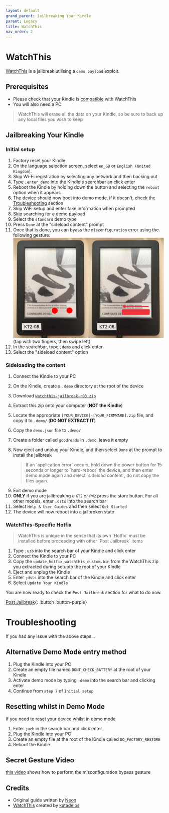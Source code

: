 ```yaml
---
layout: default
grand_parent: Jailbreaking Your Kindle
parent: Legacy
title: WatchThis
nav_order: 2
---
```


# WatchThis
[WatchThis](https://www.mobileread.com/forums/showthread.php?t=346037) is a jailbreak utilising a `demo payload` exploit.

## Prerequisites
- Please check that your Kindle is [compatible](../kindle-models.html) with WatchThis
- You will also need a PC

<blockquote class="warning">
WatchThis will erase all the data on your Kindle, so be sure to back up any local files you wish to keep
</blockquote>

## Jailbreaking Your Kindle
### Initial setup
1. Factory reset your Kindle
2. On the language selection screen, select `en_GB` or `English (United Kingdom`).
3. Skip Wi-Fi registration by selecting any network and then backing out
4. Type `;enter_demo` into the Kindle's searchbar an click enter
5. Reboot the Kindle by holding down the button and selecting the `reboot` option when it appears
6. The device should now boot into demo mode, if it doesn't, check the [Troubleshooting](#troubleshooting) section
7. Skip WiFi setup and enter fake information when prompted
8. Skip searching for a demo payload
9. Select the `standard` demo type
10. Press `Done` at the "sideload content" prompt
11. Once that is done, you can byass the `misconfiguration` error using the following gesture:
![gesture](./WatchThis-Gesture.png)
(tap with two fingers, then swipe left)
12. In the searchbar, type `;demo` and click enter
13. Select the "sideload content" option

### Sideloading the content
1. Connect the Kindle to your PC
2. On the Kindle, create a `.demo` directory at the root of the device
3. Download [`watchthis-jailbreak-r03.zip`](https://mega.nz/file/2ahlQKZS#jXyYLEp9rvRQCOzv7LNYBF-9fOfPhpigaLZMHZkN7fg)
4. Extract this zip onto your computer (**NOT the Kindle**)
5. Locate the appropriate `[YOUR_DEVICE]-[YOUR_FIRMWARE].zip` file, and copy it to `.demo/` (**DO NOT EXTRACT IT**)
6. Copy the `demo.json` file to `.demo/`
7. Create a folder called `goodreads` in `.demo`, leave it empty
8. Now eject and unplug your Kindle, and then select `Done` at the prompt to install the jailbreak

    <blockquote class="warning">
    If an `application error` occurs, hold down the power button for 15 seconds or longer to `hard-reboot` the device, and then enter demo mode again and select `sideload content`, do not copy the files again.
</blockquote>

9. Exit demo mode
10. **ONLY** if you are jailbreaking a `KT2` or `PW2` press the store button. For all other models, enter `;dsts` into the search bar
11. Select `Help & User Guides` and then select `Get Started`
12. The device will now reboot into a jailbroken state

### WatchThis-Specific Hotfix

<blockquote class="note">
WatchThis is unique in the sense that its own `Hotfix` must be installed before proceeding with other `Post Jailbreak` items
</blockquote>

1. Type `;uzb` into the search bar of your Kindle and click enter
2. Connect the Kindle to your PC
3. Copy the `update_hotfix_watchthis_custom.bin` from the WatchThis zip you extracted during setupto the root of your Kindle
4. Eject and unplug the Kindle
5. Enter `;dsts` into the search bar of the Kindle and click enter
6. Select `Update Your Kindle`

You are now ready to check the `Post Jailbreak` section for what to do now.

[Post Jailbreak](../../post-jailbreak/){: .button .button-purple}

# Troubleshooting
If you had any issue with the above steps...

## Alternative Demo Mode entry method
1. Plug the Kindle into your PC
2. Create an empty file named `DONT_CHECK_BATTERY` at the root of your Kindle
3. Activate demo mode by typing `;demo` into the search bar and clicking enter
4. Continue from `step 7` of `Initial setup`

## Resetting whilst in Demo Mode
If you need to reset your device whilst in demo mode
1. Enter `;uzb` in the search bar and click enter
2. Plug the Kindle into your PC
3. Create an empty file at the root of the Kindle called `DO_FACTORY_RESTORE`
4. Reboot the Kindle

## Secret Gesture Video
[this video](https://www.youtube.com/watch?v=JzuIGbGPpig) shows how to perform the misconfiguration bypass gesture

## Credits
- Original guide written by [Neon](https://www.mobileread.com/forums/member.php?u=329187)
- [WatchThis](https://www.mobileread.com/forums/showthread.php?t=346037) created by [katadelos](https://www.mobileread.com/forums/member.php?u=308426)